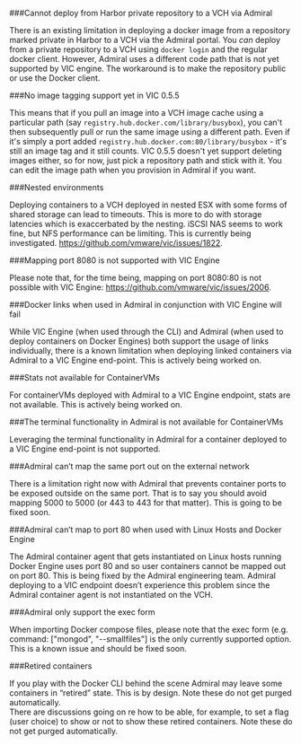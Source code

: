 ###Cannot deploy from Harbor private repository to a VCH via Admiral

There is an existing limitation in deploying a docker image from a repository marked private in Harbor to a VCH via the Admiral portal. You _can_ deploy from a private repository to a VCH using `docker login` and the regular docker client. However, Admiral uses a different code path that is not yet supported by VIC engine. The workaround is to make the repository public or use the Docker client.

###No image tagging support yet in VIC 0.5.5

This means that if you pull an image into a VCH image cache using a particular path (say `registry.hub.docker.com/library/busybox`), you can't then subsequently pull or run the same image using a different path. Even if it's simply a port added `registry.hub.docker.com:80/library/busybox` - it's still an image tag and it still counts. VIC 0.5.5 doesn't yet support deleting images either, so for now, just pick a repository path and stick with it. You can edit the image path when you provision in Admiral if you want.

###Nested environments

Deploying containers to a VCH deployed in nested ESX with some forms of shared storage can lead to timeouts. This is more to do with storage latencies which is exaccerbated by the nesting. iSCSI NAS seems to work fine, but NFS performance can be limiting. This is currently being investigated. https://github.com/vmware/vic/issues/1822.

###Mapping port 8080 is not supported with VIC Engine

Please note that, for the time being, mapping on port 8080:80 is not possible with VIC Engine: https://github.com/vmware/vic/issues/2006.

###Docker links when used in Admiral in conjunction with VIC Engine will fail

While VIC Engine (when used through the CLI) and Admiral (when used to deploy containers on Docker Engines) both support the usage of links individually, there is a known limitation when deploying linked containers via Admiral to a VIC Engine end-point. This is actively being worked on.

###Stats not available for ContainerVMs

For containerVMs deployed with Admiral to a VIC Engine endpoint, stats are not available. This is actively being worked on.   

###The terminal functionality in Admiral is not available for ContainerVMs

Leveraging the terminal functionality in Admiral for a container deployed to a VIC Engine end-point is not supported.    

###Admiral can’t map the same port out on the external network

There is a limitation right now with Admiral that prevents container ports to be exposed outside on the same port. That is to say you should avoid mapping 5000 to 5000 (or 443 to 443 for that matter). This is going to be fixed soon.

###Admiral can’t map to port 80 when used with Linux Hosts and Docker Engine

The Admiral container agent that gets instantiated on Linux hosts running Docker Engine uses port 80 and so user containers cannot be mapped out on port 80. This is being fixed by the Admiral engineering team. Admiral deploying to a VIC endpoint doesn’t experience this problem since the Admiral container agent is not instantiated on the VCH.  

###Admiral only support the exec form

When importing Docker compose files, please note that the exec form (e.g. command: ["mongod", "--smallfiles"] is the only currently supported option. This is a known issue and should be fixed soon.

###Retired containers

If you play with the Docker CLI behind the scene Admiral may leave some containers in “retired” state. This is by design. Note these do not get purged automatically.   
There are discussions going on re how to be able, for example, to set a flag (user choice) to show or not to show these retired containers. Note these do not get purged automatically.   
